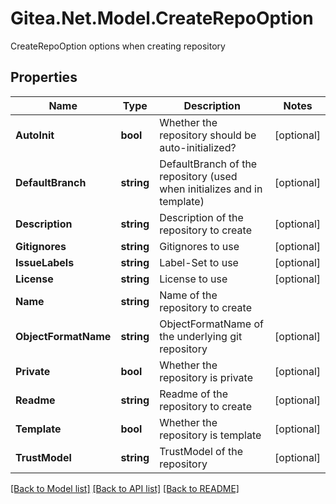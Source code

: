 # Gitea.Net.Model.CreateRepoOption
CreateRepoOption options when creating repository

## Properties

Name | Type | Description | Notes
------------ | ------------- | ------------- | -------------
**AutoInit** | **bool** | Whether the repository should be auto-initialized? | [optional] 
**DefaultBranch** | **string** | DefaultBranch of the repository (used when initializes and in template) | [optional] 
**Description** | **string** | Description of the repository to create | [optional] 
**Gitignores** | **string** | Gitignores to use | [optional] 
**IssueLabels** | **string** | Label-Set to use | [optional] 
**License** | **string** | License to use | [optional] 
**Name** | **string** | Name of the repository to create | 
**ObjectFormatName** | **string** | ObjectFormatName of the underlying git repository | [optional] 
**Private** | **bool** | Whether the repository is private | [optional] 
**Readme** | **string** | Readme of the repository to create | [optional] 
**Template** | **bool** | Whether the repository is template | [optional] 
**TrustModel** | **string** | TrustModel of the repository | [optional] 

[[Back to Model list]](../README.md#documentation-for-models) [[Back to API list]](../README.md#documentation-for-api-endpoints) [[Back to README]](../README.md)

